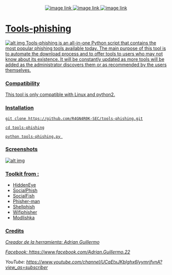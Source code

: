 <p align="center">  
<a href="https://R4GN4R0K-SEC.github.io/" title="website homepage">
   <img alt="image link" src="https://github.com/R4GN4R0K-SEC/pandora/assets/74421852/ab1796b2-72d3-4678-b2b6-83be792b3512"/>
<a href="https://github.com/R4GN4R0K-SEC/tools-phishing/" title="files github repo">
   <img alt="image link" src="https://github.com/R4GN4R0K-SEC/pandora/assets/74421852/3cbe8b24-0309-45e8-932d-852c0917b865"/>
<a href="https://github.com/R4GN4R0K-SEC/tools-phishing/archive/refs/heads/master.zip" title="Download zip">
   <img alt="image link" src="https://github.com/R4GN4R0K-SEC/pandora/assets/74421852/03400010-8696-4019-83d7-926b217f8203"/>    
</p>

# Tools-phishing
![alt img](screenshot1.png)
Tools-phishing is an all-in-one Python script that contains the most popular phishing tools available today. The main purpose of this tool is to automate the download process and to offer tools to users who may not know about its existence. It will be constantly updated as more tools will be added as the administrator discovers them or as recommended by the users themselves.

### Compatibility

This tool is only compatible with Linux and python2.

### Installation

```
git clone https://github.com/R4GN4R0K-SEC/tools-phishing.git
```
```
cd tools-phishing
```
```
python tools-phishing.py 
```

### Screenshots

![alt img](screenshot2.png)

### Toolkit from :
* HiddenEye
* SocialPhish
* SocialFish
* Phisher-man
* Shellphish
* Wifiphisher
* Modlishka


### Credits
*Creador de la herramienta: Adrian Guillermo*

*Facebook: https://www.facebook.com/Adrian.Guillermo.22*

*YouTube: https://www.youtube.com/channel/UCqEtxJKbIghx6lyymrjfvnA?view_as=subscriber*

